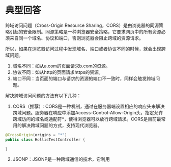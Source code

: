 # 典型回答

跨域访问问题（Cross-Origin Resource Sharing，CORS）是由浏览器的同源策略引起的安全限制。同源策略是一种浏览器安全策略，它要求网页中的所有资源必须来自同一个域名、协议和端口，否则浏览器会阻止跨域的资源请求。

所以，如果在浏览器访问过程中发现域名、端口或者协议不同的时候，就会出现跨域问题。

1. 域名不同：如从a.com的页面请求b.com的资源。
2. 协议不同：如从http的页面请求https的资源。
3. 端口不同：当页面的端口与请求的资源的端口不一致时，同样会触发跨域问题。


解决跨域访问问题的方法有以下几种：

1. CORS（推荐）：CORS是一种机制，通过在服务器端设置相应的响应头来解决跨域问题。服务器在响应中添加Access-Control-Allow-Origin头，指定允许跨域访问的域名或通配符*，使得浏览器可以放行跨域请求。CORS是目前最常用的解决跨域问题的方式，支持现代浏览器。

```java
@CrossOrigin(origins = "*")
public class HollisTestController {
    
}
```


2. JSONP：JSONP是一种跨域通信的技术，它利用<script>标签可以跨域访问的特性，通过动态创建<script>标签来加载跨域资源，服务器返回一个包含回调函数的JavaScript脚本，客户端通过回调函数处理响应数据。不过JSONP只支持GET请求，且只能用于跨域请求JSON数据。

3. 代理服务器：可以通过在同源域名下设置一个代理服务器，实现跨域访问。前端将请求发送给代理服务器，代理服务器再转发请求给目标服务器，并将响应返回给前端，从而绕过跨域限制。这种方式需要部署额外的代理服务器，适用于一些特殊情况。


# 扩展知识
## 二级域名跨域吗？

浏览器实施了同源策略，即网页中的脚本只能访问与其来源相同的资源。同源的定义包括协议（如http与https）、域名和端口号，如果这三者中有任何一个不同，就会被视为跨域请求。

www.hollischuang.com中获取 www.a.hollischuang.com中的资源，同样的规则适用。浏览器会将这两个视为不同的源，除非服务器在响应中配置了允许跨域访问的 CORS 头部。



